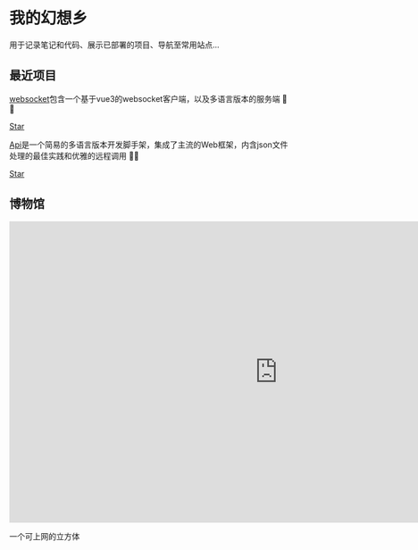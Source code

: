 # 我的幻想乡

用于记录笔记和代码、展示已部署的项目、导航至常用站点...

## 最近项目

[websocket](https://github.com/1323216010/websocket)包含一个基于vue3的websocket客户端，以及多语言版本的服务端 🍭🍭

<a class="github-button" href="https://github.com/1323216010/websocket" data-icon="octicon-star" data-size="large" data-show-count="true" aria-label="Star 1323216010/websocket on GitHub">Star</a><!-- prettier-ignore
--><script async defer src="https://buttons.github.io/buttons.js"></script>

[Api](https://github.com/1323216010/api)是一个简易的多语言版本开发脚手架，集成了主流的Web框架，内含json文件处理的最佳实践和优雅的远程调用 🍭🍭

<a class="github-button" href="https://github.com/1323216010/api" data-icon="octicon-star" data-size="large" data-show-count="true" aria-label="Star 1323216010/api on GitHub">Star</a><!-- prettier-ignore
--><script async defer src="https://buttons.github.io/buttons.js"></script>

## 博物馆

<iframe src="https://cube.yan-ui.asia" width="960" height="540" frameborder="0"></iframe>

一个可上网的立方体
